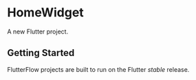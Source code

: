 # HomeWidget

A new Flutter project.

## Getting Started

FlutterFlow projects are built to run on the Flutter _stable_ release.
